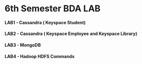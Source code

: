 # 6th Semester BDA LAB
#### LAB1 - Cassandra ( Keyspace Student)
#### LAB2 - Cassandra ( Keyspace Employee and Keyspace Library)
#### LAB3 - MongoDB
#### LAB4 - Hadoop HDFS Commands
